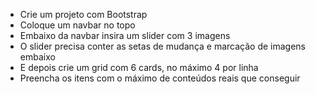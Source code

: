 * Crie um projeto com Bootstrap
* Coloque um navbar no topo
* Embaixo da navbar insira um slider com 3 imagens
* O slider precisa conter as setas de mudança e marcação de imagens embaixo
* E depois crie um grid com 6 cards, no máximo 4 por linha
* Preencha os itens com o máximo de conteúdos reais que conseguir